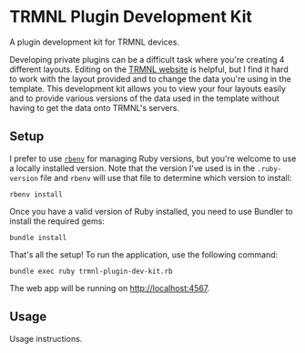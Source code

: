 # TRMNL Plugin Development Kit

A plugin development kit for TRMNL devices.

Developing private plugins can be a difficult task where you're creating 4 different layouts.
Editing on the [TRMNL website](https://usetrmnl.com) is helpful, but I find it hard to work with the layout provided and to change the data you're using in the template.
This development kit allows you to view your four layouts easily and to provide various versions of the data used in the template without having to get the data onto TRMNL's servers.

## Setup

I prefer to use [`rbenv`](https://github.com/rbenv/rbenv) for  managing Ruby versions, but you're welcome to use a locally installed version.
Note that the version I've used is in the `.ruby-version` file and `rbenv` will use that file to determine which version to install:

```shell
rbenv install
```

Once you have a valid version of Ruby installed, you need to use Bundler to install the required gems:

```shell
bundle install
```

That's all the setup!
To run the application, use the following command:

```shell
bundle exec ruby trmnl-plugin-dev-kit.rb
```

The web app will be running on [http://localhost:4567](http://localhost:4567).

## Usage

Usage instructions.
